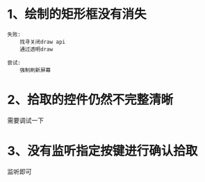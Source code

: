 

# 1、绘制的矩形框没有消失

```
失败:
	找寻关闭draw api
	通过透明draw

尝试:
	强制刷新屏幕
```



# 2、拾取的控件仍然不完整清晰

需要调试一下

# 3、没有监听指定按键进行确认拾取

监听即可